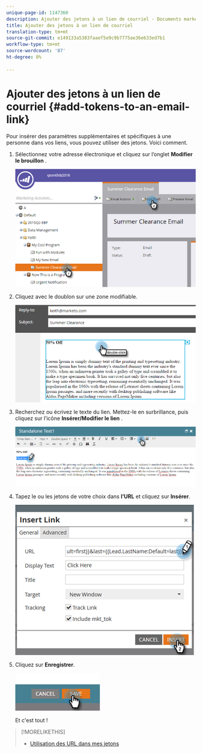 ```yaml
---
unique-page-id: 1147360
description: Ajouter des jetons à un lien de courriel - Documents marketing - Documentation du produit
title: Ajouter des jetons à un lien de courriel
translation-type: tm+mt
source-git-commit: e149133a5383faaef5e9c9b7775ae36e633ed7b1
workflow-type: tm+mt
source-wordcount: '87'
ht-degree: 0%

---
```



# Ajouter des jetons à un lien de courriel {#add-tokens-to-an-email-link}

Pour insérer des paramètres supplémentaires et spécifiques à une personne dans vos liens, vous pouvez utiliser des jetons. Voici comment.

1. Sélectionnez votre adresse électronique et cliquez sur l’onglet **Modifier le brouillon** .

   ![](assets/one.png)

1. Cliquez avec le doublon sur une zone modifiable.

   ![](assets/two.png)

1. Recherchez ou écrivez le texte du lien. Mettez-le en surbrillance, puis cliquez sur l’icône **Insérer/Modifier le lien** .

   ![](assets/three.png)

1. Tapez le ou les jetons de votre choix dans **l’URL** et cliquez sur **Insérer**.

   ![](assets/four.png)

1. Cliquez sur **Enregistrer**.

   ![](assets/five.png)

   Et c&#39;est tout !

>[!MORELIKETHIS]
>
>* [Utilisation des URL dans mes jetons](using-urls-in-my-tokens.md)

>




